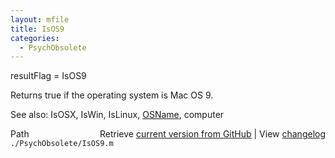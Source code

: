 ```yaml
---
layout: mfile
title: IsOS9
categories:
  - PsychObsolete
---
```


resultFlag = IsOS9

Returns true if the operating system is Mac OS 9.

See also: IsOSX, IsWin, IsLinux, [OSName](/docs/OSName), computer


<div class="code_header" style="text-align:right;">
  <span style="float:left;">Path&nbsp;&nbsp;</span> <span class="counter">Retrieve <a href=
  "https://raw.github.com/Psychtoolbox-3/Psychtoolbox-3/beta/./PsychObsolete/IsOS9.m">current version from GitHub</a> | View <a href=
  "https://github.com/Psychtoolbox-3/Psychtoolbox-3/commits/beta/./PsychObsolete/IsOS9.m">changelog</a></span>
</div>
<div class="code">
  <code>./PsychObsolete/IsOS9.m</code>
</div>
